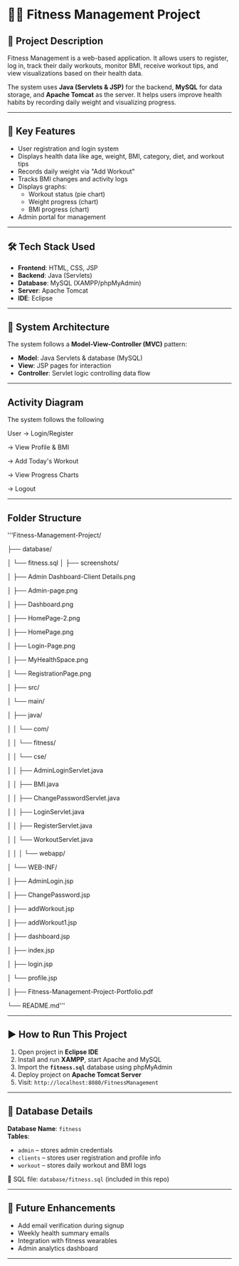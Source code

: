 # 🧘‍♀️ Fitness Management Project

## 📌 Project Description
Fitness Management is a web-based application. 
It allows users to register, log in, track their daily workouts, monitor BMI, receive workout tips, and view visualizations based on their health data.

The system uses **Java (Servlets & JSP)** for the backend, **MySQL** for data storage, and **Apache Tomcat** as the server. It helps users improve health habits by recording daily weight and visualizing progress.

---

## 🚀 Key Features
- User registration and login system  
- Displays health data like age, weight, BMI, category, diet, and workout tips  
- Records daily weight via "Add Workout"  
- Tracks BMI changes and activity logs  
- Displays graphs:  
  - Workout status (pie chart)  
  - Weight progress (chart)  
  - BMI progress (chart)  
- Admin portal for management  

---

## 🛠️ Tech Stack Used
- **Frontend**: HTML, CSS, JSP  
- **Backend**: Java (Servlets)  
- **Database**: MySQL (XAMPP/phpMyAdmin)  
- **Server**: Apache Tomcat  
- **IDE**: Eclipse  


---

## 🧱 System Architecture
The system follows a **Model-View-Controller (MVC)** pattern:

- **Model**: Java Servlets & database (MySQL)  
- **View**: JSP pages for interaction  
- **Controller**: Servlet logic controlling data flow  

---

## Activity Diagram
The system follows the following

User -> Login/Register

-> View Profile & BMI

-> Add Today's Workout

-> View Progress Charts

-> Logout

---
## Folder Structure
'''Fitness-Management-Project/

├── database/

│   └── fitness.sql
│
├── screenshots/

│   ├── Admin Dashboard-Client Details.png

│   ├── Admin-page.png

│   ├── Dashboard.png

│   ├── HomePage-2.png

│   ├── HomePage.png

│   ├── Login-Page.png

│   ├── MyHealthSpace.png

│   └── RegistrationPage.png

│
├── src/

│   └── main/

│       ├── java/

│       │   └── com/

│       │       └── fitness/

│       │           └── cse/

│       │               ├── AdminLoginServlet.java

│       │               ├── BMI.java

│       │               ├── ChangePasswordServlet.java

│       │               ├── LoginServlet.java

│       │               ├── RegisterServlet.java

│       │               └── WorkoutServlet.java

│       │
│       └── webapp/

│           └── WEB-INF/

│               ├── AdminLogin.jsp

│               ├── ChangePassword.jsp

│               ├── addWorkout.jsp

│               ├── addWorkout1.jsp

│               ├── dashboard.jsp

│               ├── index.jsp

│               ├── login.jsp

│               └── profile.jsp

│
├── Fitness-Management-Project-Portfolio.pdf

└── README.md'''

---


## ▶️ How to Run This Project

1. Open project in **Eclipse IDE**
2. Install and run **XAMPP**, start Apache and MySQL
3. Import the **`fitness.sql`** database using phpMyAdmin
4. Deploy project on **Apache Tomcat Server**
5. Visit: `http://localhost:8080/FitnessManagement`

---

## 🧾 Database Details

**Database Name**: `fitness`  
**Tables**:
- `admin` – stores admin credentials  
- `clients` – stores user registration and profile info  
- `workout` – stores daily workout and BMI logs

📂 SQL file: `database/fitness.sql` (included in this repo)

---



## 🔮 Future Enhancements
- Add email verification during signup  
- Weekly health summary emails  
- Integration with fitness wearables  
- Admin analytics dashboard  

---





